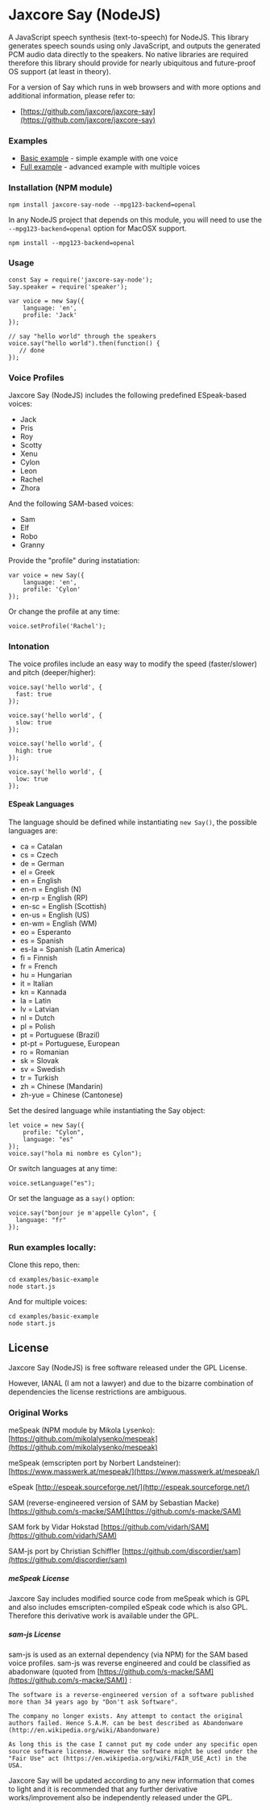 Jaxcore Say (NodeJS)
=======

A JavaScript speech synthesis (text-to-speech) for NodeJS.  This library generates speech sounds using only JavaScript, and outputs the generated PCM audio data directly to the speakers.  No native libraries are required therefore this library should provide for nearly ubiquitous and future-proof OS support (at least in theory).

For a version of Say which runs in web browsers and with more options and additional information, please refer to:

- [https://github.com/jaxcore/jaxcore-say](https://github.com/jaxcore/jaxcore-say)

### Examples

- [Basic example](https://jaxcore.github.io/jaxcore-say-node/basic-example) - simple example with one voice
- [Full example](https://jaxcore.github.io/jaxcore-say/full-example) - advanced example with multiple voices

### Installation (NPM module)

```
npm install jaxcore-say-node --mpg123-backend=openal
```

In any NodeJS project that depends on this module, you will need to use the ` --mpg123-backend=openal` option for MacOSX support.

```
npm install --mpg123-backend=openal
```

### Usage

```
const Say = require('jaxcore-say-node');
Say.speaker = require('speaker');

var voice = new Say({
	language: 'en',
	profile: 'Jack'
});

// say "hello world" through the speakers
voice.say("hello world").then(function() {
   // done
});
```

### Voice Profiles

Jaxcore Say (NodeJS) includes the following predefined ESpeak-based voices:

* Jack
* Pris
* Roy
* Scotty
* Xenu
* Cylon
* Leon
* Rachel
* Zhora

And the following SAM-based voices:

* Sam
* Elf
* Robo
* Granny

Provide the "profile" during instatiation:

```
var voice = new Say({
	language: 'en',
	profile: 'Cylon'
});
```

Or change the profile at any time:

```
voice.setProfile('Rachel');

```

### Intonation

The voice profiles include an easy way to modify the speed (faster/slower) and pitch (deeper/higher):

```
voice.say('hello world', {
  fast: true
});
```

```
voice.say('hello world', {
  slow: true
});
```

```
voice.say('hello world', {
  high: true
});
```

```
voice.say('hello world', {
  low: true
});
```

#### ESpeak Languages

The language should be defined while instantiating `new Say()`, the possible languages are:

* ca = Catalan
* cs = Czech
* de = German
* el = Greek
* en = English
* en-n = English (N)
* en-rp = English (RP)
* en-sc = English (Scottish)
* en-us = English (US)
* en-wm = English (WM)
* eo = Esperanto
* es = Spanish
* es-la = Spanish (Latin America)
* fi = Finnish
* fr = French
* hu = Hungarian
* it = Italian
* kn = Kannada
* la = Latin
* lv = Latvian
* nl = Dutch
* pl = Polish
* pt = Portuguese (Brazil)
* pt-pt = Portuguese, European
* ro = Romanian
* sk = Slovak
* sv = Swedish
* tr = Turkish
* zh = Chinese (Mandarin)
* zh-yue = Chinese (Cantonese)

Set the desired language while instantiating the Say object:

```
let voice = new Say({
	profile: "Cylon",
	language: "es"
});
voice.say("hola mi nombre es Cylon");
```

Or switch languages at any time:

```
voice.setLanguage("es");
```

Or set the language as a `say()` option:

```
voice.say("bonjour je m'appelle Cylon", {
  language: "fr"
});
```
### Run examples locally:

Clone this repo, then:

```
cd examples/basic-example
node start.js
```

And for multiple voices:

```
cd examples/basic-example
node start.js
```

## License

Jaxcore Say (NodeJS) is free software released under the GPL License.

However, IANAL (I am not a lawyer) and due to the bizarre combination of dependencies the license restrictions are ambiguous.

### Original Works

meSpeak (NPM module by Mikola Lysenko):
[https://github.com/mikolalysenko/mespeak](https://github.com/mikolalysenko/mespeak)

meSpeak (emscripten port by Norbert Landsteiner):
[https://www.masswerk.at/mespeak/](https://www.masswerk.at/mespeak/)

eSpeak [http://espeak.sourceforge.net/](http://espeak.sourceforge.net/)

SAM (reverse-engineered version of SAM by Sebastian Macke)
[https://github.com/s-macke/SAM](https://github.com/s-macke/SAM)

SAM fork by Vidar Hokstad
[https://github.com/vidarh/SAM](https://github.com/vidarh/SAM)

SAM-js port by Christian Schiffler
[https://github.com/discordier/sam](https://github.com/discordier/sam)

##### meSpeak License

Jaxcore Say includes modified source code from meSpeak which is GPL and also includes emscripten-compiled eSpeak code which is also GPL.  Therefore this derivative work is available under the GPL.

##### sam-js License

sam-js is used as an external dependency (via NPM) for the SAM based voice profiles.  sam-js was reverse engineered and could be classified as abadonware (quoted from [https://github.com/s-macke/SAM](https://github.com/s-macke/SAM)) :

```
The software is a reverse-engineered version of a software published more than 34 years ago by "Don't ask Software".

The company no longer exists. Any attempt to contact the original authors failed. Hence S.A.M. can be best described as Abandonware (http://en.wikipedia.org/wiki/Abandonware)

As long this is the case I cannot put my code under any specific open source software license. However the software might be used under the "Fair Use" act (https://en.wikipedia.org/wiki/FAIR_USE_Act) in the USA.
```

Jaxcore Say will be updated according to any new information that comes to light and it is recommended that any further derivative works/improvement also be independently released under the GPL.